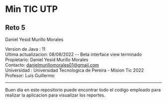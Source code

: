 # Min TIC UTP  
## Reto 5
Daniel Yesid Murillo Morales

Version de Java : 11  
Ultima actualizacion: 08/08/2022
-- Beta interface view terminado
Propietario: Daniel Yesid Murillo Morales  
Contacto: danielmurillomorales01@gmail.com  
Universidad : Universidad Tecnologica de Pereira - Mision Tic 2022  
Profesor: Luis Guillermo  
***
Buen dia en este repositorio puede encontrar todo el codigo empleado para realizar la aplicacion para visualizar los reportes.


